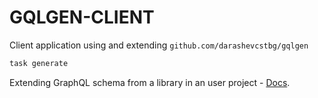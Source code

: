 # GQLGEN-CLIENT

Client application using and extending `github.com/darashevcstbg/gqlgen`

```bash
task generate
```

Extending GraphQL schema from a library in an user project - [Docs](./GraphqlExtension.md).